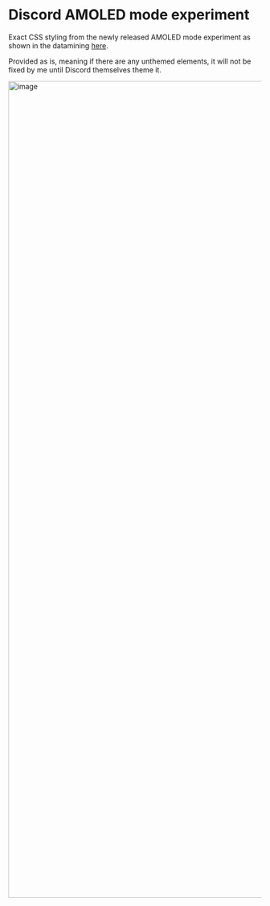# Discord AMOLED mode experiment
Exact CSS styling from the newly released AMOLED mode experiment as shown in the datamining [here](https://github.com/Discord-Datamining/Discord-Datamining/commit/3df5ceb779ab25367bf5c9c914246a4412e2151d#commitcomment-80875440).

Provided as is, meaning if there are any unthemed elements, it will not be fixed by me until Discord themselves theme it.

<img width="1624" alt="image" src="https://user-images.githubusercontent.com/18041538/184055580-0717ee1a-92b5-4152-944e-a327957a51ff.png">
